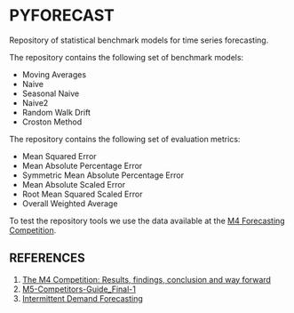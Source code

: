 # PYFORECAST

Repository of statistical benchmark models for time series forecasting.

The repository contains the following set of benchmark models:
- Moving Averages
- Naive
- Seasonal Naive
- Naive2
- Random Walk Drift
- Croston Method

 The repository contains the following set of evaluation metrics:
- Mean Squared Error
- Mean Absolute Percentage Error
- Symmetric Mean Absolute Percentage Error
- Mean Absolute Scaled Error
- Root Mean Squared Scaled Error
- Overall Weighted Average

To test the repository tools we use the data available at the [M4 Forecasting Competition](https://www.researchgate.net/publication/325901666_The_M4_Competition_Results_findings_conclusion_and_way_forward).

## REFERENCES
1. [The M4 Competition: Results, findings, conclusion and way forward](https://www.researchgate.net/publication/325901666_The_M4_Competition_Results_findings_conclusion_and_way_forward)
2. [M5-Competitors-Guide_Final-1](https://mk0mcompetitiont8ake.kinstacdn.com/wp-content/uploads/2020/02/M5-Competitors-Guide_Final-1.pdf)
3. [Intermittent Demand Forecasting](https://www.lancaster.ac.uk/pg/waller/pdfs/Intermittent_Demand_Forecasting.pdf)
